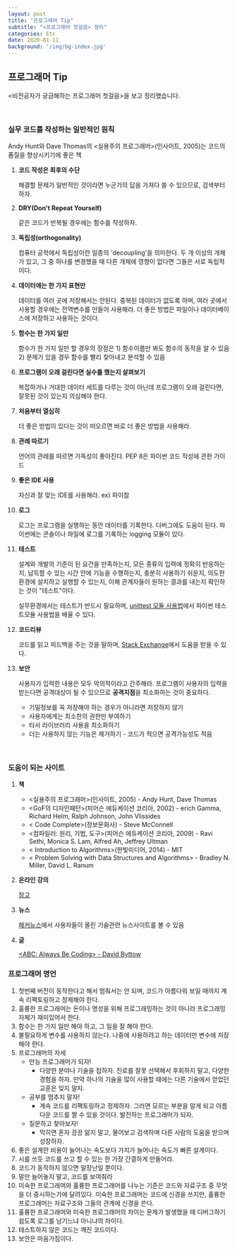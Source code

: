 ```yaml
---
layout: post
title: "프로그래머 Tip"
subtitle: "<프로그래머 첫걸음> 정리"
categories: Etc
date: 2020-01-11
background: '/img/bg-index.jpg'
---
```


## 프로그래머 Tip

<비전공자가 궁금해하는 프로그래머 첫걸음>을 보고 정리했습니다.

<br>

### 실무 코드를 작성하는 일반적인 원칙

Andy Hunt와 Dave Thomas의 <실용주의 프로그래머>(인사이트, 2005)는 코드의 품질을 향상시키기에 좋은 책

1. **코드 작성은 최후의 수단**

   해결할 문제가 일반적인 것이라면 누군가의 답을 가져다 쓸 수 있으므로, 검색부터 하자.

2. **DRY(Don't Repeat Yourself)**

   같은 코드가 반복될 경우에는 함수를 작성하자.

3. **독립성(orthogonality)**

   컴퓨터 공학에서 독립성이란 일종의 'decoupling'을 의미한다. 두 개 이상의 개체가 있고, 그 중 하나를 변경했을 때 다른 개체에 영향이 없다면 그들은 서로 독립적이다.

4. **데이터에는 한 가지 표현만**

   데이터를 여러 곳에 저장해서는 안된다. 중복된 데이터가 없도록 하며, 여러 곳에서 사용할 경우에는 전역변수를 만들어 사용해라. 더 좋은 방법은 파일이나 데이터베이스에 저장하고 사용하는 것이다.

5. **함수는 한 가지 일만**

   함수가 한 가지 일만 할 경우의 장점은 1) 함수이름만 봐도 함수의 동작을 알 수 있음 2) 문제가 있을 경우 함수를 빨리 찾아내고 분석할 수 있음

6. **프로그램이 오래 걸린다면 실수를 했는지 살펴보기**

   복잡하거나 거대한 데이터 세트를 다루는 것이 아닌데 프로그램이 오래 걸린다면, 잘못된 것이 있는지 의심해야 한다.

7. **처음부터 열심히**

   더 좋은 방법이 있다는 것이 떠오르면 바로 더 좋은 방법을 사용해라.

8. **관례 따르기**

   언어의 관례를 따르면 가독성이 좋아진다. PEP 8은 파이썬 코드 작성에 관한 가이드

9. **좋은 IDE 사용**

   자신과 잘 맞는 IDE를 사용해라. ex) 파이참

10. **로그**

    로그는 프로그램을 실행하는 동안 데이터를 기록한다. 디버그에도 도움이 된다. 파이썬에는 콘솔이나 파일에 로그를 기록하는 logging 모듈이 있다. 

11. **테스트**

    설계와 개발의 기준이 된 요건을 만족하는지, 모든 종류의 입력에 정확히 반응하는지, 납득할 수 있는 시간 안에 기능을 수행하는지, 충분히 사용하기 쉬운지, 의도한 환경에 설치하고 실행할 수 있는지, 이해 관계자들이 원하는 결과를 내는지 확인하는 것이 "테스트"이다.

    실무환경에서는 테스트가 반드시 필요하며, [unittest 모듈 사용법][https://docs.python.org/3/library/unittest.html]에서 파이썬 테스트모듈 사용법을 배울 수 있다.

12. **코드리뷰**

    코드를 읽고 피드백을 주는 것을 말하며, [Stack Exchange][http://codereview.stackexchange.com]에서 도움을 받을 수 있다.

13. **보안**

    사용자가 입력한 내용은 모두 악의적이라고 간주해라. 프로그램이 사용자의 입력을 받는다면 공격대상이 될 수 있으므로 **공격지점**을 최소화하는 것이 중요하다.

    - 기밀정보를 꼭 저장해야 하는 경우가 아니라면 저장하지 않기
    - 사용자에게는 최소한의 권한만 부여하기
    - 타사 라이브러리 사용을 최소화하기
    - 더는 사용하지 않는 기능은 제거하기 - 코드가 적으면 공격가능성도 적음

<br>

### 도움이 되는 사이트

1. **책**

   - <실용주의 프로그래머>(인사이트, 2005) - Andy Hunt, Dave Thomas
   - <GoF의 디자인패턴>(피어슨 에듀케이션 코리아, 2002) - erich Gamma, Richard Helm, Ralph Johnson, John Vlissides
   - < Code Complete>(정보문화사) - Steve McConnell
   - <컴파일러: 원리, 기법, 도구>(피어슨 에듀케이션 코리아, 2009) - Ravi Sethi, Monica S. Lam, Alfred Ah, Jeffrey Ultman
   - < Introduction to Algorithms>(한빛미디어, 2014) - MIT
   - < Problem Solving with Data Structures and Algorithms> - Bradley N. Miller, David L. Ranum

2. **온라인 강의**

   [참고][http://theselftaughtprogrammer.io/courses]

3. **뉴스**

   [해커뉴스][https://news.ycombinator.com]에서 사용자들이 올린 기술관련 뉴스사이트를 볼 수 있음

4. **글**

   [<ABC: Always Be Coding> - David Byttow][https://medium.com/always-be-coding/abc-always-be-coding-d5f8051afce2]



### 프로그래머 명언

1. 첫번째 버전이 동작한다고 해서 멈춰서는 안 되며, 코드가 아름다워 보일 때까지 계속 리팩토링하고 정제해야 한다.
2. 훌륭한 프로그래머는 돈이나 명성을 위해 프로그래밍하는 것이 아니라 프로그래밍 자체가 재미있어서 한다.
3. 함수는 한 가지 일만 해야 하고, 그 일을 잘 해야 한다.
4. 불필요하게 변수를 사용하지 않는다. 나중에 사용하려고 하는 데이터만 변수에 저장해야 한다.
5. 프로그래머의 자세
   - 만능 프로그래머가 되자!
     - 다양한 분야나 기술을 접하자. 진로를 잘못 선택해서 후회하지 말고, 다양한 경험을 하자. 만약 하나의 기술을 많이 사용할 때에는 다른 기술에서 얻었던 교훈은 잊지 말자.
   - 공부를 멈추지 말자!
     - 계속 코드를 리팩토링하고 정제하자. 그러면 모르는 부분을 알게 되고 아름다운 코드를 짤 수 있을 것이다. 발전하는 프로그래머가 되자.
   - 질문하고 찾아보자!
     - 막히면 혼자 끙끙 앓지 말고, 물어보고 검색하며 다른 사람의 도움을 받으며 성장하자.
6. 좋은 설계란 비용이 늘어나는 속도보다 가치가 늘어나는 속도가 빠른 설계이다.
7. 시를 쓰듯 코드를 쓰고 할 수 있는 한 가장 간결하게 만들어라.
8. 코드가 동작하지 않으면 말장난일 뿐이다.
9. 말만 늘어놓지 말고, 코드를 보여줘라
10. 미숙한 프로그래머와 훌륭한 프로그래머를 나누는 기준은 코드와 자료구조 중 무엇을 더 중시하는가에 달려있다. 미숙한 프로그래머는 코드에 신경을 쓰지만, 훌륭한 프로그래머는 자료구조와 그들의 관계에 신경을 쓴다.
11. 훌륭한 프로그래머와 미숙한 프로그래머의 차이는 문제가 발생했을 때 디버그하기 쉽도록 로그를 남기느냐 아니냐의 차이다.
12. 테스트하지 않은 코드는 깨진 코드이다.
13. 보안은 마음가짐이다.



[https://docs.python.org/3/library/unittest.html]: https://docs.python.org/3/library/unittest.html
[http://codereview.stackexchange.com]: http://codereview.stackexchange.com
[http://theselftaughtprogrammer.io/courses]: http://theselftaughtprogrammer.io/courses
[https://news.ycombinator.com]: https://news.ycombinator.com
[https://medium.com/always-be-coding/abc-always-be-coding-d5f8051afce2]: https://medium.com/always-be-coding/abc-always-be-coding-d5f8051afce2